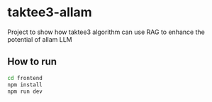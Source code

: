 # taktee3-allam
Project to show how taktee3 algorithm can use RAG to enhance the potential of allam LLM

## How to run

```sh
cd frontend
npm install
npm run dev
```
